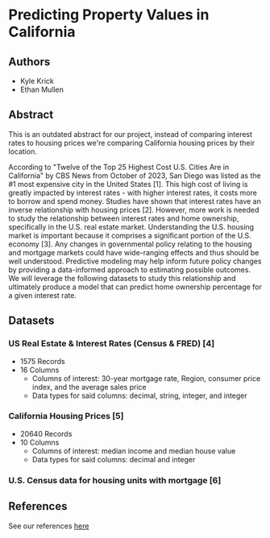 # Predicting Property Values in California

## Authors
- Kyle Krick
- Ethan Mullen

## Abstract
This is an outdated abstract for our project, instead of comparing interest rates to housing prices we're comparing California housing prices by their location.

According to "Twelve of the Top 25 Highest Cost U.S. Cities Are in California" by CBS News from October of 2023, San Diego was listed as the #1 most expensive city in the United States [1]. This high cost of living is greatly impacted by interest rates - with higher interest rates, it costs more to borrow and spend money. Studies have shown that interest rates have an inverse relationship with housing prices [2]. However, more work is needed to study the relationship between interest rates and home ownership, specifically in the U.S. real estate market. Understanding the U.S. housing market is important because it comprises a significant portion of the U.S. economy [3]. Any changes in governmental policy relating to the housing and mortgage markets could have wide-ranging effects and thus should be well understood. Predictive modeling may help inform future policy changes by providing a data-informed approach to estimating possible outcomes. We will leverage the following datasets to study this relationship and ultimately produce a model that can predict home ownership percentage for a given interest rate.

## Datasets

### US Real Estate & Interest Rates (Census & FRED) [4]
- 1575 Records
- 16 Columns
  - Columns of interest: 30-year mortgage rate, Region, consumer price index, and the average sales price
  - Data types for said columns: decimal, string, integer, and integer

### California Housing Prices [5]
- 20640 Records
- 10 Columns
  - Columns of interest: median income and median house value
  - Data types for said columns: decimal and integer

### U.S. Census data for housing units with mortgage [6]

## References
See our references [here](https://github.com/east-01/ir-ho-relationships/blob/main/CS-577%20Project%20References.pdf)